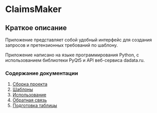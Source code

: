 # ClaimsMaker

## Краткое описание

Приложение представляет собой удобный интерфейс для создания запросов и претензионных требований по шаблону.

Приложение написано на языке программирования Python, с использованием библиотеки PyQt5 и API веб-сервиса dadata.ru.

### Содержание документации

1. [Сборка проекта][Building]
2. [Шаблоны][Template]
3. [Использование][Using]
4. [Обратная связь][Credits]
5. [Подготовка таблицы][Table]

[Building]: ./building.md

[Template]: ./template.md

[Using]: ./using.md

[Credits]: ./credits.md

[Table]: ./table.md

